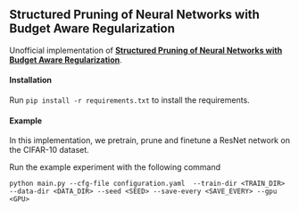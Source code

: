 ## Structured Pruning of Neural Networks with Budget Aware Regularization
Unofficial implementation of [**Structured Pruning of Neural Networks with Budget Aware Regularization**](https://arxiv.org/abs/1811.09332).

#### Installation
Run ``pip install -r requirements.txt`` to install the requirements.

#### Example
In this implementation, we pretrain, prune and finetune a ResNet network on the CIFAR-10 dataset.

Run the example experiment with the following command 

``python main.py --cfg-file configuration.yaml  --train-dir <TRAIN_DIR> --data-dir <DATA_DIR> --seed <SEED> --save-every <SAVE_EVERY> --gpu <GPU>``
